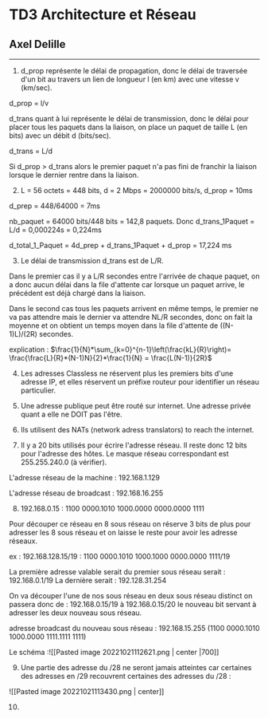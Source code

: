 # TD3 Architecture et Réseau
## Axel Delille

---

1. d_prop représente le délai de propagation, donc le délai de traversée d'un bit au travers un lien de longueur l (en km) avec une vitesse v (km/sec).

d_prop = l/v

d_trans quant à lui représente le délai de transmission, donc le délai pour placer tous les paquets dans la liaison, on place un paquet de taille L (en bits) avec un débit d (bits/sec). 

d_trans = L/d

Si d_prop > d_trans alors le premier paquet n'a pas fini de franchir la liaison lorsque le dernier rentre dans la liaison.



2. L = 56 octets = 448 bits, d = 2 Mbps = 2000000 bits/s, d_prop = 10ms

d_prep = 448/64000 = 7ms

nb_paquet = 64000 bits/448 bits = 142,8 paquets.
Donc d_trans_1Paquet = L/d = 0,000224s = 0,224ms

d_total_1_Paquet = 4d_prep + d_trans_1Paquet + d_prop = 17,224 ms



3. Le délai de transmission d_trans est de L/R. 

Dans le premier cas il y a L/R secondes entre l'arrivée de chaque paquet, on a donc aucun délai dans la file d'attente car lorsque un paquet arrive, le précédent est déjà chargé dans la liaison.

Dans le second cas tous les paquets arrivent en même temps, le premier ne va pas attendre mais le dernier va attendre NL/R secondes, donc on fait la moyenne et on obtient un temps moyen dans la file d'attente de ((N-1)L)/(2R) secondes.

explication : $\frac{1}{N}*\sum_{k=0}^{n-1}\left(\frac{kL}{R}\right)= \frac{\frac{L}{R}*(N-1)N}{2}*\frac{1}{N} = \frac{L(N-1)}{2R}$



4. Les adresses Classless ne réservent plus les premiers bits d'une adresse IP, et elles réservent un préfixe routeur pour identifier un réseau particulier.



5. Une adresse publique peut être routé sur internet. Une adresse privée quant a elle ne DOIT pas l'être.



6. Ils utilisent des NATs (network adress translators) to reach the internet.



7. Il y a 20 bits utilisés pour écrire l'adresse réseau.
Il reste donc 12 bits pour l'adresse des hôtes.
Le masque réseau correspondant est 255.255.240.0 (à vérifier).

L'adresse réseau de la machine : 192.168.1.129

L'adresse réseau de broadcast : 192.168.16.255



8. 192.168.0.15 : 1100 0000.1010 1000.0000 0000.0000 1111

Pour découper ce réseau en 8 sous réseau on réserve 3 bits de plus pour adresser les 8 sous réseau et on laisse le reste pour avoir les adresse réseaux.

ex : 192.168.128.15/19 : 1100 0000.1010 1000.1000 0000.0000 1111/19

La première adresse valable serait du premier sous réseau serait : 192.168.0.1/19
La dernière serait : 192.128.31.254

On va découper l'une de nos sous réseau en deux sous réseau distinct on passera donc de :
192.168.0.15/19 à 192.168.0.15/20 le nouveau bit servant à adresser les deux nouveau sous réseau.

adresse broadcast du nouveau sous réseau : 
192.168.15.255 (1100 0000.1010 1000.0000 1111.1111 1111)

Le schéma :![[Pasted image 20221021112621.png | center |700]]



9. Une partie des adresse du /28 ne seront jamais atteintes car certaines des adresses en /29 recouvrent certaines des adresses du /28 :

![[Pasted image 20221021113430.png | center]]



10. 


